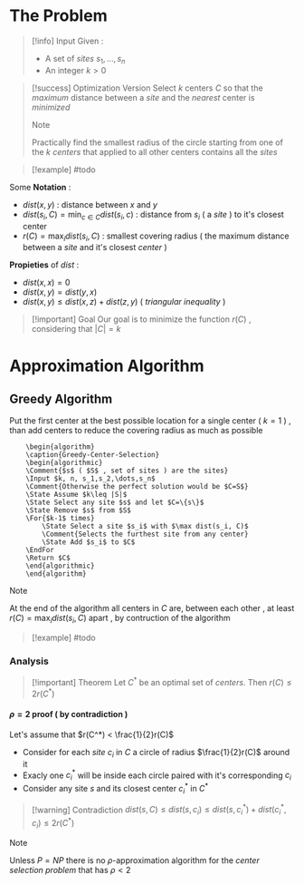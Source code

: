 # The Problem

>[!info] Input
>Given : 
>+ A set of *sites* $s_1,\dots,s_n$
>+ An integer $k> 0$

>[!success] Optimization Version
>Select $k$ centers $C$ so that the *maximum* distance between a *site* and the *nearest* center is *minimized*
>>[!note] 
>>Practically find the smallest radius of the circle starting from one of the $k$ *centers* that applied to all other centers contains all the *sites*

>[!example] 
>#todo

Some **Notation** : 
+ $dist(x,y)$ : distance between $x$ and $y$
+ $dist(s_i,C) = \min_{c \in C}dist(s_i, c)$ : distance from $s_i$ ( a *site* ) to it's closest center
+ $r(C)= \max_idist(s_i,C)$ : smallest covering radius ( the maximum distance between a *site* and it's closest *center* )

**Propieties** of $dist$ : 
+ $dist(x,x)=0$
+ $dist(x,y)=dist(y,x)$
+ $dist(x,y)\leq dist(x,z)+dist(z,y)$ ( *triangular inequality* )

>[!important] Goal
>Our goal is to minimize the function $r(C)$ , considering that $|C| = k$

# Approximation Algorithm

## Greedy Algorithm 

Put the first center at the best possible location for a single center ( $k=1$ ) , than add centers to reduce the covering radius as much as possible 

```pseudo
	\begin{algorithm}
	\caption{Greedy-Center-Selection}
	\begin{algorithmic}
	\Comment{$s$ ( $S$ , set of sites ) are the sites}
	\Input $k, n, s_1,s_2,\dots,s_n$
	\Comment{Otherwise the perfect solution would be $C=S$}
	\State Assume $k\leq |S|$
	\State Select any site $s$ and let $C=\{s\}$
	\State Remove $s$ from $S$
	\For{$k-1$ times}
		\State Select a site $s_i$ with $\max dist(s_i, C)$
		\Comment{Selects the furthest site from any center}
		\State Add $s_i$ to $C$
    \EndFor
    \Return $C$
	\end{algorithmic}
	\end{algorithm}
```
>[!note] 
>At the end of the algorithm all centers in $C$ are, between each other , at least $r(C) = \max_i dist(s_i, C)$ apart , by contruction of the algorithm

>[!example]
>#todo
>

### Analysis

>[!important] Theorem
>Let $C^*$ be an optimal set of *centers*. Then $r(C)\leq 2r(C^*)$
#### $\rho=2$ proof ( by contradiction )

Let's assume that $r(C^*) < \frac{1}{2}r(C)$

+ Consider for each *site* $c_i$ in $C$ a circle of radius $\frac{1}{2}r(C)$ around it 
+ Exacly one $c_i^*$ will be inside each circle paired with it's corresponding $c_i$
+ Consider any site $s$ and its closest center $c_i^*$ in $C^*$ 

>[!warning] Contradiction
>$dist(s,C)\leq dist(s,c_i)\leq dist(s,c_i^*)+dist(c_i^* ,c_i)\leq 2 r(C^*)$

>[!note] 
>Unless $P=NP$ there is no $\rho$-approximation algorithm for the *center selection problem* that has $\rho < 2$

